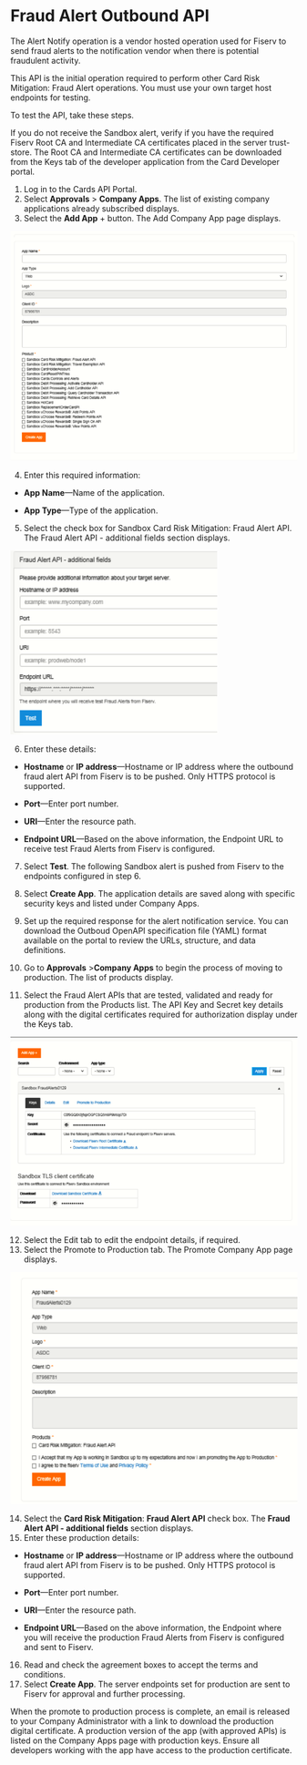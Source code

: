 # Fraud Alert Outbound API
The Alert Notify operation is a vendor hosted operation used for Fiserv to send fraud alerts to the notification vendor when there is potential fraudulent activity.

This API is the initial operation required to perform other Card Risk Mitigation: Fraud Alert operations. You must use your own target host endpoints for testing.

To test the API, take these steps.

If you do not receive the Sandbox alert, verify if you have the required Fiserv Root CA and Intermediate CA certificates placed in the server trust-store. The Root CA and Intermediate CA certificates can be downloaded from the Keys tab of the developer application from the Card Developer portal.

1. Log in to the Cards API Portal.
2. Select **Approvals** > **Company Apps**. The list of existing company applications already subscribed displays.
3. Select the **Add App** + button. The Add Company App page displays.

![](assets/images/add-company-app-page.png)

4. Enter this required information:
   
 * **App Name**—Name of the application.
   
 * **App Type**—Type of the application.
   
5. Select the check box for Sandbox Card Risk Mitigation: Fraud Alert API. The Fraud Alert API - additional fields section displays.

![](assets/images/fraud-alert-api-additional-fields-section.png)

6. Enter these details:


 * **Hostname** or **IP address**—Hostname or IP address where the outbound fraud alert API from Fiserv is to be pushed. Only HTTPS protocol is supported.
   
 * **Port**—Enter port number.
   
 * **URI**—Enter the resource path.
   
 * **Endpoint URL**—Based on the above information, the Endpoint URL to receive test Fraud Alerts from Fiserv is configured.
   


7. Select **Test**. The following Sandbox alert is pushed from Fiserv to the endpoints configured in step 6.

8. Select **Create App**. The application details are saved along with specific security keys and listed under Company Apps.
 
9. Set up the required response for the alert notification service. You can download the Outboud OpenAPI specification file (YAML) format available on the portal to review the URLs, structure, and data definitions.
10. Go to **Approvals** >**Company Apps** to begin the process of moving to production. The list of products display.
11. Select the Fraud Alert APIs that are tested, validated and ready for production from the Products list. The API Key and Secret key details along with the digital certificates required for authorization display under the Keys tab.


![](assets/images/api-key-and-secretkey-details.png)


12. Select the Edit tab to edit the endpoint details, if required.
13. Select the Promote to Production tab. The Promote Company App page displays.

![](assets/images/promote-company-app-page.png)

14. Select the **Card Risk Mitigation**: **Fraud Alert API** check box. The **Fraud Alert API - additional fields** section displays.
15. Enter these production details:
    
 * **Hostname** or **IP address**—Hostname or IP address where the outbound fraud alert API from Fiserv is to be pushed. Only HTTPS protocol is supported.
  
 * **Port**—Enter port number.
  
 * **URI**—Enter the resource path.
   
 * **Endpoint URL**—Based on the above information, the Endpoint where you will receive the production Fraud Alerts from Fiserv is configured and sent to Fiserv.
   
16. Read and check the agreement boxes to accept the terms and conditions.
17. Select **Create App**. The server endpoints set for production are sent to Fiserv for approval and further processing.
    
When the promote to production process is complete, an email is released to your Company Administrator with a link to download the production digital certificate. A production version of the app (with approved APIs) is listed on the Company Apps page with production keys. Ensure
all developers working with the app have access to the production certificate.
